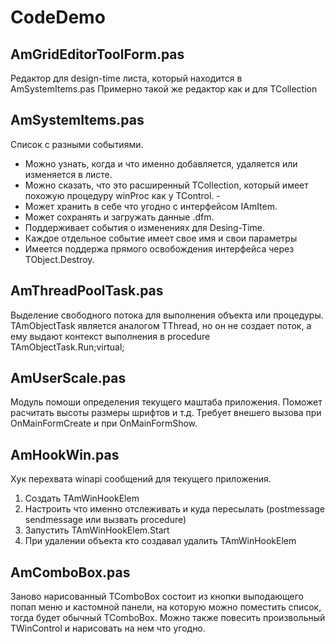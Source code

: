 # CodeDemo




## AmGridEditorToolForm.pas
Редактор для design-time листа, который находится в AmSystemItems.pas
Примерно такой же редактор как и для TCollection

##  AmSystemItems.pas
 Список с разными событиями.
- Можно узнать, когда и что именно добавляется, удаляется или изменяется в листе.
- Можно сказать, что это расширенный TCollection, который имеет похожую процедуру winProc как у TControl. - 
- Может хранить в себе что угодно с интерфейсом IAmItem.
- Может сохранять и загружать данные  .dfm.
- Поддерживает события о изменениях для Desing-Time.
- Каждое отдельное событие имеет свое имя и свои параметры
- Имеется поддержа прямого освобождения интерфейса через  TObject.Destroy.


##  AmThreadPoolTask.pas
 Выделение свободного потока для выполнения объекта или процедуры.
 TAmObjectTask  является аналогом TThread, но он не создает поток,
 а ему выдают контекст выполнения в procedure TAmObjectTask.Run;virtual;
 
 
##  AmUserScale.pas 
Модуль помоши определения текущего маштаба приложения.
Поможет расчитать высоты размеры шрифтов и т.д.
Требует внешего вызова при OnMainFormCreate и при  OnMainFormShow.
 
##  AmHookWin.pas
Хук перехвата winapi сообщений для текущего приложения.
1. Создать  TAmWinHookElem
2. Настроить что именно отслеживать и куда пересылать (postmessage sendmessage или вызвать procedure)
3. Запустить	TAmWinHookElem.Start
4. При удалении объекта кто создавал  удалить TAmWinHookElem 
	 

##  AmComboBox.pas 
Заново нарисованный TComboBox состоит из кнопки выподающего попап меню и кастомной панели,
на которую можно поместить список, тогда будет обычный TComboBox.
Можно также повесить произвольный TWinControl и нарисовать на нем  что угодно.
